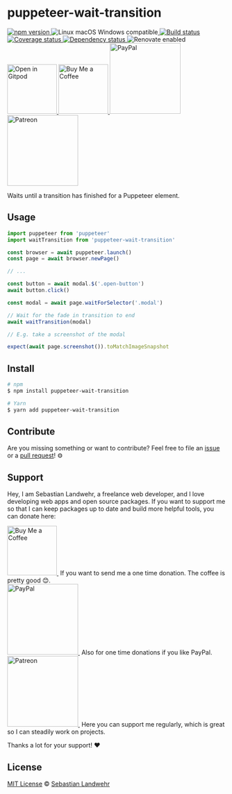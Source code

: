 <!-- TITLE/ -->
# puppeteer-wait-transition
<!-- /TITLE -->

<!-- BADGES/ -->
  <p>
    <a href="https://npmjs.org/package/puppeteer-wait-transition">
      <img
        src="https://img.shields.io/npm/v/puppeteer-wait-transition.svg"
        alt="npm version"
      >
    </a><img src="https://img.shields.io/badge/os-linux%20%7C%C2%A0macos%20%7C%C2%A0windows-blue" alt="Linux macOS Windows compatible"><a href="https://github.com/dword-design/puppeteer-wait-transition/actions">
      <img
        src="https://github.com/dword-design/puppeteer-wait-transition/workflows/build/badge.svg"
        alt="Build status"
      >
    </a><a href="https://codecov.io/gh/dword-design/puppeteer-wait-transition">
      <img
        src="https://codecov.io/gh/dword-design/puppeteer-wait-transition/branch/master/graph/badge.svg"
        alt="Coverage status"
      >
    </a><a href="https://david-dm.org/dword-design/puppeteer-wait-transition">
      <img src="https://img.shields.io/david/dword-design/puppeteer-wait-transition" alt="Dependency status">
    </a><img src="https://img.shields.io/badge/renovate-enabled-brightgreen" alt="Renovate enabled"><br/><a href="https://gitpod.io/#https://github.com/dword-design/puppeteer-wait-transition">
      <img
        src="https://gitpod.io/button/open-in-gitpod.svg"
        alt="Open in Gitpod"
        width="114"
      >
    </a><a href="https://www.buymeacoffee.com/dword">
      <img
        src="https://www.buymeacoffee.com/assets/img/guidelines/download-assets-sm-2.svg"
        alt="Buy Me a Coffee"
        width="114"
      >
    </a><a href="https://paypal.me/SebastianLandwehr">
      <img
        src="https://sebastianlandwehr.com/images/paypal.svg"
        alt="PayPal"
        width="163"
      >
    </a><a href="https://www.patreon.com/dworddesign">
      <img
        src="https://sebastianlandwehr.com/images/patreon.svg"
        alt="Patreon"
        width="163"
      >
    </a>
</p>
<!-- /BADGES -->

<!-- DESCRIPTION/ -->
Waits until a transition has finished for a Puppeteer element.
<!-- /DESCRIPTION -->

## Usage

```js
import puppeteer from 'puppeteer'
import waitTransition from 'puppeteer-wait-transition'

const browser = await puppeteer.launch()
const page = await browser.newPage()

// ...

const button = await modal.$('.open-button')
await button.click()

const modal = await page.waitForSelector('.modal')

// Wait for the fade in transition to end
await waitTransition(modal)

// E.g. take a screenshot of the modal

expect(await page.screenshot()).toMatchImageSnapshot
```
<!-- INSTALL/ -->
## Install

```bash
# npm
$ npm install puppeteer-wait-transition

# Yarn
$ yarn add puppeteer-wait-transition
```
<!-- /INSTALL -->

<!-- LICENSE/ -->
## Contribute

Are you missing something or want to contribute? Feel free to file an [issue](https://github.com/dword-design/puppeteer-wait-transition/issues) or a [pull request](https://github.com/dword-design/puppeteer-wait-transition/pulls)! ⚙️

## Support

Hey, I am Sebastian Landwehr, a freelance web developer, and I love developing web apps and open source packages. If you want to support me so that I can keep packages up to date and build more helpful tools, you can donate here:

<p>
  <a href="https://www.buymeacoffee.com/dword">
    <img
      src="https://www.buymeacoffee.com/assets/img/guidelines/download-assets-sm-2.svg"
      alt="Buy Me a Coffee"
      width="114"
    >
  </a>&nbsp;If you want to send me a one time donation. The coffee is pretty good 😊.<br/>
  <a href="https://paypal.me/SebastianLandwehr">
    <img
      src="https://sebastianlandwehr.com/images/paypal.svg"
      alt="PayPal"
      width="163"
    >
  </a>&nbsp;Also for one time donations if you like PayPal.<br/>
  <a href="https://www.patreon.com/dworddesign">
    <img
      src="https://sebastianlandwehr.com/images/patreon.svg"
      alt="Patreon"
      width="163"
    >
  </a>&nbsp;Here you can support me regularly, which is great so I can steadily work on projects.
</p>

Thanks a lot for your support! ❤️

## License

[MIT License](https://opensource.org/licenses/MIT) © [Sebastian Landwehr](https://sebastianlandwehr.com)
<!-- /LICENSE -->
